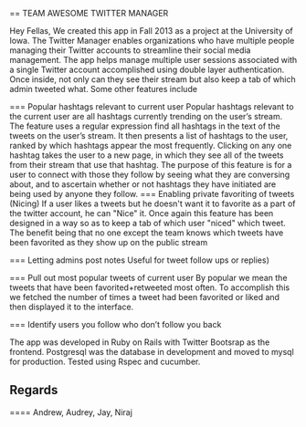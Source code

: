 == TEAM AWESOME TWITTER MANAGER


Hey Fellas,
We created this app in Fall 2013 as a project at the University of Iowa.
The Twitter Manager enables organizations who have multiple people managing their Twitter accounts to streamline their social media management. 
The app helps manage multiple user sessions associated with a single Twitter account accomplished using double layer authentication.
Once inside, not only can they see their stream but also keep a tab of which admin tweeted what. 
Some other features include 

=== Popular hashtags relevant to current user
Popular hashtags relevant to the current user are all hashtags currently trending on the user’s stream.  The feature uses a regular expression find all hashtags in the text of the tweets on the user’s stream.  It then presents a list of hashtags to the user, ranked by which hashtags appear the most frequently.  Clicking on any one hashtag takes the user to a new page, in which they see all of the tweets from their stream that use that hashtag.  The purpose of this feature is for a user to connect with those they follow by seeing what they are conversing about, and to ascertain whether or not hashtags they have initiated are being used by anyone they follow. 
=== Enabling private favoriting of tweets (Nicing)
If a user likes a tweets but he doesn't want it to favorite as a part of the twitter account, he can "Nice" it. Once again this feature has been designed in a way so as to keep a tab of which user "niced" which tweet. The benefit being that no one except the team knows which tweets have been favorited as they show up on the public stream
       
=== Letting admins post notes 
Useful for tweet follow ups or replies)

=== Pull out most popular tweets of current user
By popular we mean the tweets that have been favorited+retweeted most often. To accomplish this we fetched the number of times a tweet had been favorited or liked and then displayed it to the interface.

=== Identify users you follow who don’t follow you back 


The app was developed in Ruby on Rails with Twitter Bootsrap as the frontend. Postgresql was the database in development and moved to mysql for production. Tested using Rspec and cucumber.


Regards
---


==== Andrew, Audrey, Jay, Niraj



